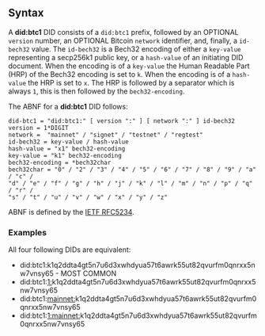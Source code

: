 ## Syntax

A **did:btc1** DID consists of a `did:btc1` prefix, followed by an OPTIONAL
`version` number, an OPTIONAL Bitcoin `network` identifier, and, finally, a
`id-bech32` value. The `id-bech32` is a Bech32 encoding of either a `key-value`
representing a secp256k1 public key, or a `hash-value` of an initiating DID
document. When the encoding is of a `key-value` the Human Readable Part (HRP) of
the Bech32 encoding is set to `k`. When the encoding is of a `hash-value` the
HRP is set to `x`. The HRP is followed by a separator which is always `1`, this
is then followed by the `bech32-encoding`.

The ABNF for a **did:btc1** DID follows:

```abnf
did-btc1 = "did:btc1:" [ version ":" ] [ network ":" ] id-bech32
version	= 1*DIGIT
network =  "mainnet" / "signet" / "testnet" / "regtest"
id-bech32 = key-value / hash-value
hash-value = "x1" bech32-encoding
key-value = "k1" bech32-encoding
bech32-encoding = *bech32char
bech32char = "0" / "2" / "3" / "4" / "5" / "6" / "7" / "8" / "9" / "a" / "c" / 
"d" / "e" / "f" / "g" / "h" / "j" / "k" / "l" / "m" / "n" / "p" / "q" / "r" / 
"s" / "t" / "u" / "v" / "w" / "x" / "y" / "z" 
```

ABNF is defined by the [IETF RFC5234](https://datatracker.ietf.org/doc/html/rfc5234).

### Examples

All four following DIDs are equivalent:

* did:btc1:k1q2ddta4gt5n7u6d3xwhdyua57t6awrk55ut82qvurfm0qnrxx5nw7vnsy65 - MOST COMMON
* did:btc1:<u>1:</u>k1q2ddta4gt5n7u6d3xwhdyua57t6awrk55ut82qvurfm0qnrxx5nw7vnsy65
* did:btc1:<u>mainnet:</u>k1q2ddta4gt5n7u6d3xwhdyua57t6awrk55ut82qvurfm0qnrxx5nw7vnsy65
* did:btc1:<u>1:mainnet:</u>k1q2ddta4gt5n7u6d3xwhdyua57t6awrk55ut82qvurfm0qnrxx5nw7vnsy65
